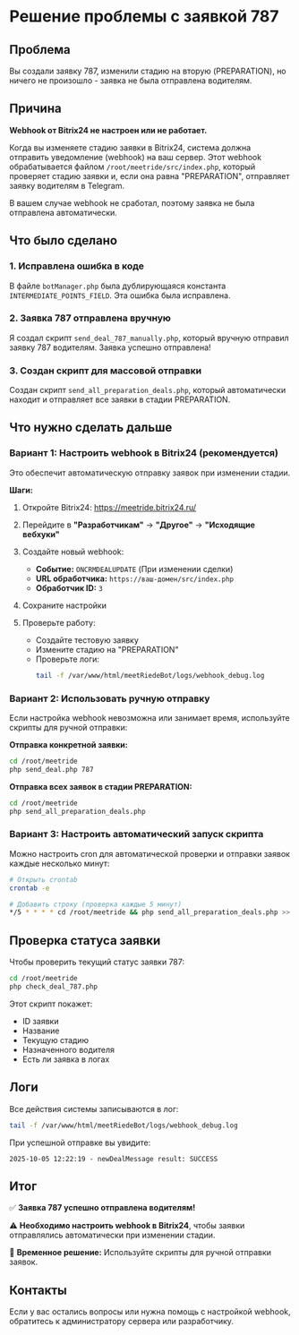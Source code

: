 # Решение проблемы с заявкой 787

## Проблема
Вы создали заявку 787, изменили стадию на вторую (PREPARATION), но ничего не произошло - заявка не была отправлена водителям.

## Причина
**Webhook от Bitrix24 не настроен или не работает.**

Когда вы изменяете стадию заявки в Bitrix24, система должна отправить уведомление (webhook) на ваш сервер. Этот webhook обрабатывается файлом `/root/meetride/src/index.php`, который проверяет стадию заявки и, если она равна "PREPARATION", отправляет заявку водителям в Telegram.

В вашем случае webhook не сработал, поэтому заявка не была отправлена автоматически.

## Что было сделано

### 1. Исправлена ошибка в коде
В файле `botManager.php` была дублирующаяся константа `INTERMEDIATE_POINTS_FIELD`. Эта ошибка была исправлена.

### 2. Заявка 787 отправлена вручную
Я создал скрипт `send_deal_787_manually.php`, который вручную отправил заявку 787 водителям. Заявка успешно отправлена!

### 3. Создан скрипт для массовой отправки
Создан скрипт `send_all_preparation_deals.php`, который автоматически находит и отправляет все заявки в стадии PREPARATION.

## Что нужно сделать дальше

### Вариант 1: Настроить webhook в Bitrix24 (рекомендуется)

Это обеспечит автоматическую отправку заявок при изменении стадии.

**Шаги:**

1. Откройте Bitrix24: https://meetride.bitrix24.ru/
2. Перейдите в **"Разработчикам"** → **"Другое"** → **"Исходящие вебхуки"**
3. Создайте новый webhook:
   - **Событие:** `ONCRMDEALUPDATE` (При изменении сделки)
   - **URL обработчика:** `https://ваш-домен/src/index.php`
   - **Обработчик ID:** `3`

4. Сохраните настройки

5. Проверьте работу:
   - Создайте тестовую заявку
   - Измените стадию на "PREPARATION"
   - Проверьте логи:
     ```bash
     tail -f /var/www/html/meetRiedeBot/logs/webhook_debug.log
     ```

### Вариант 2: Использовать ручную отправку

Если настройка webhook невозможна или занимает время, используйте скрипты для ручной отправки:

**Отправка конкретной заявки:**
```bash
cd /root/meetride
php send_deal.php 787
```

**Отправка всех заявок в стадии PREPARATION:**
```bash
cd /root/meetride
php send_all_preparation_deals.php
```

### Вариант 3: Настроить автоматический запуск скрипта

Можно настроить cron для автоматической проверки и отправки заявок каждые несколько минут:

```bash
# Открыть crontab
crontab -e

# Добавить строку (проверка каждые 5 минут)
*/5 * * * * cd /root/meetride && php send_all_preparation_deals.php >> /root/meetride/logs/auto_send.log 2>&1
```

## Проверка статуса заявки

Чтобы проверить текущий статус заявки 787:

```bash
cd /root/meetride
php check_deal_787.php
```

Этот скрипт покажет:
- ID заявки
- Название
- Текущую стадию
- Назначенного водителя
- Есть ли заявка в логах

## Логи

Все действия системы записываются в лог:
```bash
tail -f /var/www/html/meetRiedeBot/logs/webhook_debug.log
```

При успешной отправке вы увидите:
```
2025-10-05 12:22:19 - newDealMessage result: SUCCESS
```

## Итог

✅ **Заявка 787 успешно отправлена водителям!**

⚠️ **Необходимо настроить webhook в Bitrix24**, чтобы заявки отправлялись автоматически при изменении стадии.

📝 **Временное решение:** Используйте скрипты для ручной отправки заявок.

## Контакты

Если у вас остались вопросы или нужна помощь с настройкой webhook, обратитесь к администратору сервера или разработчику.
